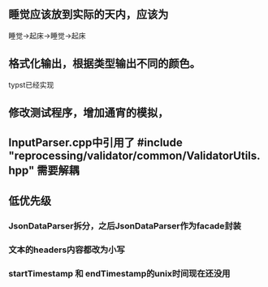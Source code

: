 ## 睡觉应该放到实际的天内，应该为

睡觉->起床->睡觉->起床

## 格式化输出，根据类型输出不同的颜色。
typst已经实现


## 修改测试程序，增加通宵的模拟，

## InputParser.cpp中引用了 #include "reprocessing/validator/common/ValidatorUtils.hpp" 需要解耦


## 低优先级
### JsonDataParser拆分，之后JsonDataParser作为facade封装
### 文本的headers内容都改为小写
### startTimestamp 和 endTimestamp的unix时间现在还没用
